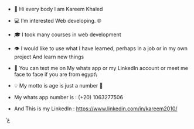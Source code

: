 - 👋 Hi every body I am Kareem Khaled
-  💻 I’m interested Web developing. 🌐
- 🎓 I took many courses in web development 
- 👁 I would like to use what I have learned, perhaps in a job or in my own project And learn new things
- 📧 You can text me on My whats app or my LinkedIn account or meet me face to face if you are from egypt\
- 💡 My motto is age is just a number 🔢

- My whats app number is : (+20) 1063277506
- And This is my LinkedIn : https://www.linkedin.com/in/kareem2010/



’غ 
